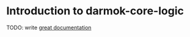 # Introduction to darmok-core-logic

TODO: write [great documentation](http://jacobian.org/writing/what-to-write/)
